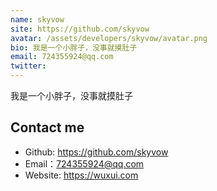 ```yaml
---
name: skyvow
site: https://github.com/skyvow
avatar: /assets/developers/skyvow/avatar.png
bio: 我是一个小胖子，没事就摸肚子
email: 724355924@qq.com
twitter: 
---
```


我是一个小胖子，没事就摸肚子

## Contact me

- Github: <https://github.com/skyvow>
- Email：<724355924@qq.com>
- Website: <https://wuxui.com>
  
